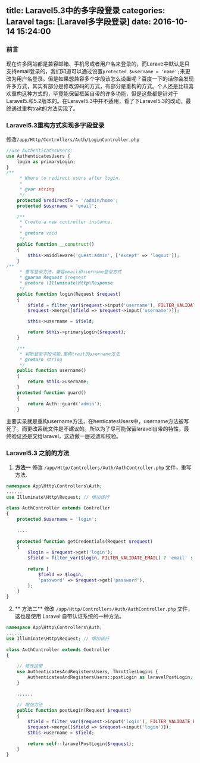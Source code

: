 title: Laravel5.3中的多字段登录
categories: Laravel
tags: [Laravel多字段登录]
date: 2016-10-14 15:24:00
---


### 前言
现在许多网站都是兼容邮箱、手机号或者用户名来登录的，而Larave中默认是只支持email登录的，我们知道可以通过设置`protected $username = 'name';`来更改为用户名登录。但是如果想兼容多个字段该怎么设置呢？百度一下的话你会发现许多方式，其实有部分是修改源码的方式，有部分是重构的方式。个人还是比较喜欢重构这种方式的，毕竟能保留框架自带的许多功能，但是这些都是针对于Laravel5.和5.2版本的。在Laravel5.3中并不适用，看了下Laravel5.3的改动，最终通过重构trait的方法实现了。
<!-- more -->
### Laravel5.3重构方式实现多字段登录
修改`/app/Http/Controllers/Auth/LoginController.php`
```php
//use AuthenticatesUsers;
use AuthenticatesUsers {
	login as primaryLogin;
}
/**
     * Where to redirect users after login.
     *
     * @var string
     */
    protected $redirectTo = '/admin/home';
    protected $username = 'email';

    /**
     * Create a new controller instance.
     *
     * @return void
     */
    public function __construct()
    {
        $this->middleware('guest:admin', ['except' => 'logout']);
    }
/**
     * 重写登录方法，兼容email和username登录方式
     * @param Request $request
     * @return \Illuminate\Http\Response
     */
    public function login(Request $request)
    {
        $field = filter_var($request->input('username'), FILTER_VALIDATE_EMAIL) ? 'email' : 'username';
        $request->merge([$field => $request->input('username')]);

        $this->username = $field;

        return $this->primaryLogin($request);
    }

    /**
     * 判断登录字段问题,重构trait的username方法
     * @return string
     */
    public function username()
    {
        return $this->username;
    }
	protected function guard()
    {
        return Auth::guard('admin');
    }
```
主要实录就是重构username方法，在henticatesUsers中，username方法被写死了，而更改系统文件是不建议的。所以为了尽可能保留laravel自带的特性，最终验证还是交给laravel，这边做一层过滤和校验。

### Laravel5.3 之前的方法
1. **方法一** 
修改 `/app/Http/Controllers/Auth/AuthController.php` 文件，重写方法.
```php
namespace App\Http\Controllers\Auth;
......
use Illuminate\Http\Request; // 增加该行
 
class AuthController extends Controller
{
    protected $username = 'login';
 
    ....
 
    protected function getCredentials(Request $request)
    {
        $login = $request->get('login');
        $field = filter_var($login, FILTER_VALIDATE_EMAIL) ? 'email' : 'name';
 
        return [
            $field => $login,
            'password' => $request->get('password'),
        ];
    }
}
```
2.  ** 方法二**
修改 `/app/Http/Controllers/Auth/AuthController.php` 文件，这也是使用 Laravel 自带认证系统的一种方法。
```php
namespace App\Http\Controllers\Auth;
......
use Illuminate\Http\Request; // 增加该行
 
class AuthController extends Controller
{
 
    // 修改这里
    use AuthenticatesAndRegistersUsers, ThrottlesLogins {
        AuthenticatesAndRegistersUsers::postLogin as laravelPostLogin;
    }
 
    ......
 
    // 增加方法
    public function postLogin(Request $request)
    {
        $field = filter_var($request->input('login'), FILTER_VALIDATE_EMAIL) ? 'email' : 'name';
        $request->merge([$field => $request->input('login')]);
        $this->username = $field;
 
        return self::laravelPostLogin($request);
    }
}
```

